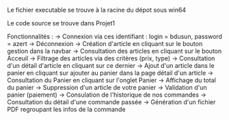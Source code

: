 Le fichier executable se trouve à la racine du dépot sous win64

Le code source se trouve dans Projet1

Fonctionnalités : 
  -> Connexion via ces identifiant : login = bdusun, password = azert
  -> Déconnexion
  -> Création d'article en cliquant sur le bouton gestion dans la navbar
  -> Consultation des articles en cliquant sur le bouton Acceuil
  -> Filtrage des articles via des critères (prix, type)
  -> Consultation d'un détail d'article en cliquant sur ce dernier
  -> Ajout d'un article dans le panier en cliquant sur ajouter au panier dans la page détail d'un article
  -> Consultation du Panier en cliquant sur l'onglet Panier
  -> Affichage du total du panier
  -> Suppression d'un article de votre panier
  -> Validation d'un panier (paiement)
  -> Consulation de l'historique de nos commandes
  -> Consultation du détail d'une commande passée
  -> Génération d'un fichier PDF regroupant les infos de la commande
